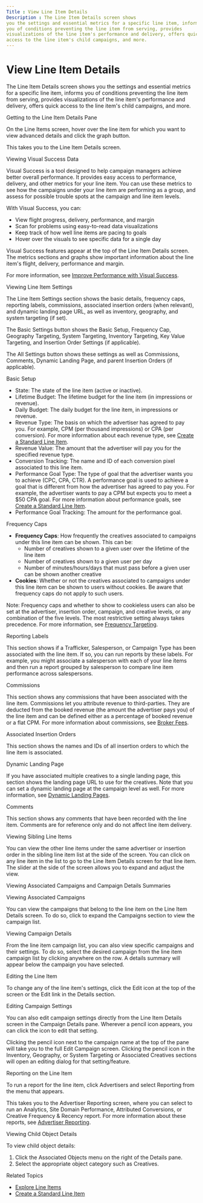 ```yaml
---
Title : View Line Item Details
Description : The Line Item Details screen shows
you the settings and essential metrics for a specific line item, informs
you of conditions preventing the line item from serving, provides
visualizations of the line item's performance and delivery, offers quick
access to the line item's child campaigns, and more.
---
```



# View Line Item Details



The Line Item Details screen shows
you the settings and essential metrics for a specific line item, informs
you of conditions preventing the line item from serving, provides
visualizations of the line item's performance and delivery, offers quick
access to the line item's child campaigns, and more.

Getting to the Line Item Details Pane

On the Line Items screen, hover
over the line item for which you want to view advanced details and click
the graph button.

This takes you to the Line Item
Details screen.

<div class="bodydiv">

Viewing Visual Success Data

Visual Success is a tool designed to help campaign managers achieve
better overall performance. It provides easy access to performance,
delivery, and other metrics for your line item. You can use these
metrics to see how the campaigns under your line item are performing as
a group, and assess for possible trouble spots at the campaign and line
item levels.

With Visual Success, you can:

- View flight progress, delivery, performance, and margin
- Scan for problems using easy-to-read data visualizations
- Keep track of how well line items are pacing to goals
- Hover over the visuals to see specific data for a single day



Visual Success features appear at the top of the
Line Item Details screen. The
metrics sections and graphs show important information about the line
item's flight, delivery, performance and margin.

For more information, see
<a href="improve-performance-with-visual-success.html"
class="xref">Improve Performance with Visual Success</a>.

Viewing Line Item Settings

The Line Item Settings section
shows the basic details, frequency caps, reporting labels, commissions,
associated insertion orders (when relevant), and dynamic landing page
URL, as well as inventory, geography, and system targeting (if set).

The Basic Settings button shows the
Basic Setup,
Frequency Cap,
Geography Targeting,
System Targeting,
Inventory Targeting,
Key Value Targeting,
and Insertion Order Settings (if
applicable).

The All Settings button shows these
settings as well as Commissions,
Comments,
Dynamic Landing Page, and parent
Insertion Orders (if applicable).

<div class="bodydiv">

Basic Setup

- State: The state of the line item
  (active or inactive).
- Lifetime Budget: The lifetime budget
  for the line item (in impressions or revenue).
- Daily Budget: The daily budget for
  the line item, in impressions or revenue.
- Revenue Type: The basis on which the
  advertiser has agreed to pay you. For example, CPM (per thousand
  impressions) or CPA (per conversion). For more information about each
  revenue type, see
  <a href="create-a-standard-line-item.html" class="xref">Create a
  Standard Line Item</a>.
- Revenue Value: The amount that the
  advertiser will pay you for the specified revenue type.
- Conversion Tracking: The name and ID
  of each conversion pixel associated to this line item.
- Performance Goal Type: The type of
  goal that the advertiser wants you to achieve (CPC, CPA, CTR). A
  performance goal is used to achieve a goal that is different from how
  the advertiser has agreed to pay you. For example, the advertiser
  wants to pay a CPM but expects you to meet a $50 CPA goal. For more
  information about performance goals, see
  <a href="create-a-standard-line-item.html" class="xref">Create a
  Standard Line Item</a>.
- Performance Goal Tracking: The
  amount for the performance goal.

Frequency Caps

- **Frequency Caps**: How frequently the creatives associated to
  campaigns under this line item can be shown. This can be:
  - Number of creatives shown to a given user over the lifetime of the
    line item
  - Number of creatives shown to a given user per day
  - Number of minutes/hours/days that must pass before a given user can
    be shown another creative
- **Cookies**: Whether or not the creatives associated to campaigns
  under this line item can be shown to users without cookies. Be aware
  that frequency caps do not apply to such users.



Note: Frequency caps and whether to
show to cookieless users can also be set at the advertiser, insertion
order, campaign, and creative levels, or any combination of the five
levels. The most restrictive setting always takes precedence. For more
information, see <a href="frequency-and-recency-caps.html" class="xref"
title="From the Audience &amp; Location Targeting section, you can apply frequency and recency caps to your line item to prevent overexposure by limiting how many (frequency) and how often (recency) creatives are shown to a user. You can use the Creative Frequency and Recency Report to view how often and how frequently users are viewing a specific advertiser&#39;s creatives.">Frequency
Targeting</a>.



Reporting Labels

This section shows if a Trafficker,
Salesperson, or
Campaign Type has been associated with
the line item. If so, you can run reports by these labels. For example,
you might associate a salesperson with each of your line items and then
run a report grouped by salesperson to compare line item performance
across salespersons.

Commissions

This section shows any commissions that have been associated with the
line item. Commissions let you attribute revenue to third-parties. They
are deducted from the booked revenue (the amount the advertiser pays
you) of the line item and can be defined either as a percentage of
booked revenue or a flat CPM. For more information about commissions,
see <a href="broker-fees.html" class="xref">Broker Fees</a>.

Associated Insertion Orders

This section shows the names and IDs of all insertion orders to which
the line item is associated.

Dynamic Landing Page

If you have associated multiple creatives to a single landing page, this
section shows the landing page URL to use for the creatives. Note that
you can set a dynamic landing page at the campaign level as well. For
more information, see <a href="dynamic-landing-pages.html" class="xref"
title="As an advertiser, you may wish to send users to different landing pages or compare the performance of different landing pages. To accomplish this, you can associate a landing page URL with a line item or campaign. This landing page will then be available for association with any creatives that are attached to that line item or campaign.">Dynamic
Landing Pages</a>.

Comments

This section shows any comments that have been recorded with the line
item. Comments are for reference only and do not affect line item
delivery.

Viewing Sibling Line Items

You can view the other line items under the same advertiser or insertion
order in the sibling line item list at the side of the screen. You can
click on any line item in the list to go to the
Line Item Details screen for that
line item. The slider at the side of the screen allows you to expand and
adjust the view.

Viewing Associated Campaigns and Campaign Details Summaries

Viewing Associated Campaigns

You can view the campaigns that belong to the line item on the
Line Item Details screen. To do
so, click to expand the Campaigns
section to view the campaign list.

Viewing Campaign Details

From the line item campaign list, you can also view specific campaigns
and their settings. To do so, select the desired campaign from the line
item campaign list by clicking anywhere on the row. A details summary
will appear below the campaign you have selected.

Editing the Line Item

To change any of the line item's settings, click the
Edit icon at the top of the screen or
the Edit link in the
Details section.

Editing Campaign Settings

You can also edit campaign settings directly from the
Line Item Details screen in the
Campaign Details pane. Wherever a
pencil icon appears, you can click the icon to edit that setting.

Clicking the pencil icon next to the campaign name at the top of the
pane will take you to the full Edit
Campaign screen. Clicking the pencil icon in the
Inventory,
Geography, or
System Targeting or
Associated Creatives sections will
open an editing dialog for that setting/feature.

Reporting on the Line Item

To run a report for the line item, click
Advertisers and select
Reporting from the menu that appears.

This takes you to the Advertiser
Reporting screen, where you can select to run an
Analytics,
Site Domain Performance,
Attributed Conversions, or
Creative Frequency & Recency report.
For more information about these reports, see
<a href="advertiser-reporting.html" class="xref">Advertiser
Reporting</a>.



Viewing Child Object Details

<div id="ID-000010c9__p_0a23aa96-8905-42fb-8946-7666b0dbc107" >

To view child object details:

1.  Click the Associated Objects menu
    on the right of the Details
    pane.
2.  Select the appropriate object category such as
    Creatives.



Related Topics

- <a href="explore-line-items.html" class="xref">Explore Line Items</a>
- <a href="create-a-standard-line-item.html" class="xref">Create a
  Standard Line Item</a>




